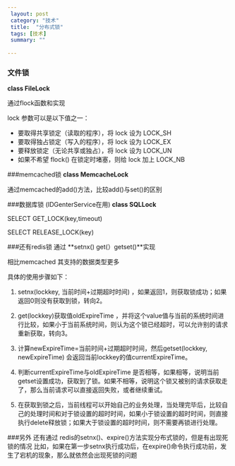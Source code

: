 ```yaml
---
 layout: post
 category: "技术"
 title:  "分布式锁"
 tags: [技术]
 summary: ""
 
---
```

### 文件锁
**class FileLock**

通过flock函数和实现

lock 参数可以是以下值之一：

- 要取得共享锁定（读取的程序），将 lock 设为 LOCK_SH
- 要取得独占锁定（写入的程序），将 lock 设为 LOCK_EX
- 要释放锁定（无论共享或独占），将 lock 设为 LOCK_UN
- 如果不希望 flock() 在锁定时堵塞，则给 lock 加上 LOCK_NB

###memcached锁
**class MemcacheLock**

通过memcached的add()方法，比较add()与set()的区别

###数据库锁 (IDGenterService在用)
**class SQLLock**

SELECT GET_LOCK(key,timeout)

SELECT RELEASE_LOCK(key)

###还有redis锁
通过
**setnx() get(）getset()**实现

相比memcached 其支持的数据类型更多

具体的使用步骤如下：

1. setnx(lockkey, 当前时间+过期超时时间) ，如果返回1，则获取锁成功；如果返回0则没有获取到锁，转向2。

2. get(lockkey)获取值oldExpireTime ，并将这个value值与当前的系统时间进行比较，如果小于当前系统时间，则认为这个锁已经超时，可以允许别的请求重新获取，转向3。

3. 计算newExpireTime=当前时间+过期超时时间，然后getset(lockkey, newExpireTime) 会返回当前lockkey的值currentExpireTime。

4. 判断currentExpireTime与oldExpireTime 是否相等，如果相等，说明当前getset设置成功，获取到了锁。如果不相等，说明这个锁又被别的请求获取走了，那么当前请求可以直接返回失败，或者继续重试。

5. 在获取到锁之后，当前线程可以开始自己的业务处理，当处理完毕后，比较自己的处理时间和对于锁设置的超时时间，如果小于锁设置的超时时间，则直接执行delete释放锁；如果大于锁设置的超时时间，则不需要再锁进行处理。

###另外
还有通过 redis的setnx()、expire()方法实现分布式锁的，但是有出现死锁的情况
比如，如果在第一步setnx执行成功后，在expire()命令执行成功前，发生了宕机的现象，那么就依然会出现死锁的问题








    
